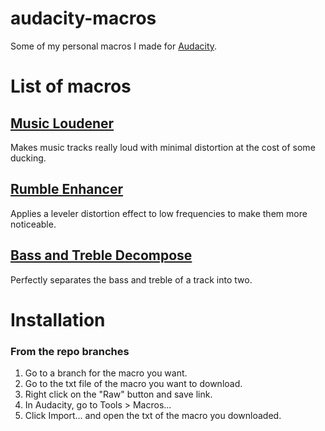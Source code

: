 # audacity-macros
Some of my personal macros I made for [Audacity](https://github.com/audacity/audacity).

# List of macros

## [Music Loudener](https://github.com/ScratcherAwesomeMinecraft2005/audacity-macros/tree/music-loudener)
Makes music tracks really loud with minimal distortion at the cost of some ducking.

## [Rumble Enhancer](https://github.com/ScratcherAwesomeMinecraft2005/audacity-macros/tree/rumble-enhancer)
Applies a leveler distortion effect to low frequencies to make them more noticeable.

## [Bass and Treble Decompose](https://github.com/ScratcherAwesomeMinecraft2005/audacity-macros/tree/bass-decompose)
Perfectly separates the bass and treble of a track into two.

# Installation
### From the repo branches
1. Go to a branch for the macro you want.
2. Go to the txt file of the macro you want to download.
3. Right click on the "Raw" button and save link.
4. In Audacity, go to Tools > Macros...
5. Click Import... and open the txt of the macro you downloaded.
